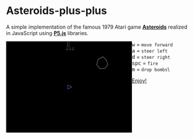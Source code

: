 # Asteroids-plus-plus

A simple implementation of the famous 1979 Atari game <b>[Asteroids](https://en.wikipedia.org/wiki/Asteroids_%28video_game%29)</b> realized in JavaScript using <b>[P5.js](https://p5js.org/)</b> libraries.

<img align="left" width="343" height="250" src="play.gif">

<kbd>w</kbd> = `move forward`\
<kbd>a</kbd> = `steer left`\
<kbd>d</kbd> = `steer right`\
<kbd>spc</kbd> = `fire`\
<kbd>m</kbd> = `drop bombs`\

<a href="https://matteogiorgi.github.io/Asteroids-plus-plus/">Enjoy!</a>
